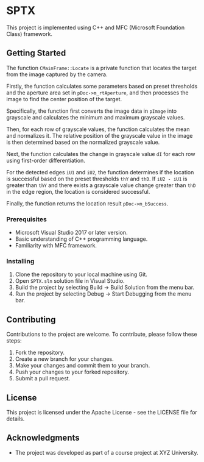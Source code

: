 # SPTX

This project is implemented using C++ and MFC (Microsoft Foundation Class) framework.

## Getting Started

The function `CMainFrame::Locate` is a private function that locates the target from the image captured by the camera. 

Firstly, the function calculates some parameters based on preset thresholds and the aperture area set in `pDoc->m_rtAperture`, and then processes the image to find the center position of the target.

Specifically, the function first converts the image data in `pImage` into grayscale and calculates the minimum and maximum grayscale values.

Then, for each row of grayscale values, the function calculates the mean and normalizes it. The relative position of the grayscale value in the image is then determined based on the normalized grayscale value.

Next, the function calculates the change in grayscale value `dI` for each row using first-order differentiation.

For the detected edges `iU1` and `iU2`, the function determines if the location is successful based on the preset thresholds `thY` and `thD`. If `iU2 - iU1` is greater than `thY` and there exists a grayscale value change greater than `thD` in the edge region, the location is considered successful.

Finally, the function returns the location result `pDoc->m_bSuccess`.

### Prerequisites

- Microsoft Visual Studio 2017 or later version.
- Basic understanding of C++ programming language.
- Familiarity with MFC framework.

### Installing

1. Clone the repository to your local machine using Git.
2. Open `SPTX.sln` solution file in Visual Studio.
3. Build the project by selecting Build -> Build Solution from the menu bar.
4. Run the project by selecting Debug -> Start Debugging from the menu bar.

## Contributing

Contributions to the project are welcome. To contribute, please follow these steps:

1. Fork the repository.
2. Create a new branch for your changes.
3. Make your changes and commit them to your branch.
4. Push your changes to your forked repository.
5. Submit a pull request.

## License

This project is licensed under the Apache License - see the LICENSE file for details.

## Acknowledgments

- The project was developed as part of a course project at XYZ University.
